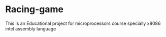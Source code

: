 # Racing-game
This is an Educational project for microprocessors course specially x8086 intel assembly language
